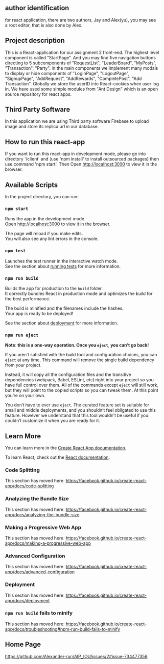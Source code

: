 ## author identification

for react application, there are two authors, Jay and Alex(yu), you may see a root editor, that is also done by Alex.

## Project description

This is a React-application for our assignment 2 front-end. 
The highest level component is called "StartPage". And you may find five navigation buttons directing to 5 subcomponents of "RequestList", "LeaderBoard", "MyPosts", "Transaction", "Party".
In the main components we implement many modals to display or hide components of "LoginPage", "LogoutPage", "SignupPage", "AddRequest", "AddRewards", "CompletePost", "Add Transaction".
Globally we store the userID into React-cookies when user log in.
We have used some simple modules from "Ant Design" which is an open source repository for react apps.

## Third Party Software
In this application we are using Third party software Firebase to upload image and store its replica url in our database. 

## How to run this react-app
If you want to run this react-app in development mode, please go into directory '/client' and (use 'npm install' to install outsourced packages) then use command 'npm start'.
Then Open [http://localhost:3000](http://localhost:3000) to view it in the browser.

## Available Scripts

In the project directory, you can run:

### `npm start`

Runs the app in the development mode.<br />
Open [http://localhost:3000](http://localhost:3000) to view it in the browser.

The page will reload if you make edits.<br />
You will also see any lint errors in the console.

### `npm test`

Launches the test runner in the interactive watch mode.<br />
See the section about [running tests](https://facebook.github.io/create-react-app/docs/running-tests) for more information.

### `npm run build`

Builds the app for production to the `build` folder.<br />
It correctly bundles React in production mode and optimizes the build for the best performance.

The build is minified and the filenames include the hashes.<br />
Your app is ready to be deployed!

See the section about [deployment](https://facebook.github.io/create-react-app/docs/deployment) for more information.

### `npm run eject`

**Note: this is a one-way operation. Once you `eject`, you can’t go back!**

If you aren’t satisfied with the build tool and configuration choices, you can `eject` at any time. This command will remove the single build dependency from your project.

Instead, it will copy all the configuration files and the transitive dependencies (webpack, Babel, ESLint, etc) right into your project so you have full control over them. All of the commands except `eject` will still work, but they will point to the copied scripts so you can tweak them. At this point you’re on your own.

You don’t have to ever use `eject`. The curated feature set is suitable for small and middle deployments, and you shouldn’t feel obligated to use this feature. However we understand that this tool wouldn’t be useful if you couldn’t customize it when you are ready for it.

## Learn More

You can learn more in the [Create React App documentation](https://facebook.github.io/create-react-app/docs/getting-started).

To learn React, check out the [React documentation](https://reactjs.org/).

### Code Splitting

This section has moved here: https://facebook.github.io/create-react-app/docs/code-splitting

### Analyzing the Bundle Size

This section has moved here: https://facebook.github.io/create-react-app/docs/analyzing-the-bundle-size

### Making a Progressive Web App

This section has moved here: https://facebook.github.io/create-react-app/docs/making-a-progressive-web-app

### Advanced Configuration

This section has moved here: https://facebook.github.io/create-react-app/docs/advanced-configuration

### Deployment

This section has moved here: https://facebook.github.io/create-react-app/docs/deployment

### `npm run build` fails to minify

This section has moved here: https://facebook.github.io/create-react-app/docs/troubleshooting#npm-run-build-fails-to-minify

## Home Page
https://github.com/Alexander-run/AIP_IOU/issues/2#issue-734477356
